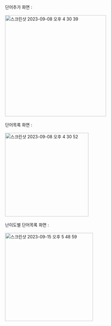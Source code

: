 단어추가 화면 :
<br>
<br>
<img width="333" alt="스크린샷 2023-09-08 오후 4 30 39" src="https://github.com/corby9967/PP1_project1/assets/127426156/a8565add-6dfd-48eb-8baa-e6668cea0cf7">
<br>
<br>
단어목록 화면 :
<br>
<br>
<img width="275" alt="스크린샷 2023-09-08 오후 4 30 52" src="https://github.com/corby9967/PP1_project1/assets/127426156/e588c7be-53b4-495f-adce-16f70bbbd617">
<br>
<br>
난이도별 단어목록 화면 :
<br>
<br>
<img width="290" alt="스크린샷 2023-09-15 오후 5 48 59" src="https://github.com/corby9967/PP1_project1/assets/127426156/72068cfb-8563-45b9-9825-58e30c0d54bc">
